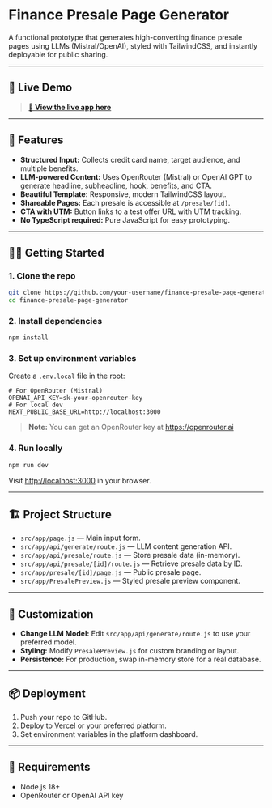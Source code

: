 # Finance Presale Page Generator

A functional prototype that generates high-converting finance presale pages using LLMs (Mistral/OpenAI), styled with TailwindCSS, and instantly deployable for public sharing.

---

## 🚀 Live Demo

> **[🔗 View the live app here](https://github.com/abdurem/Finance-Presale-Page-Generator)**
---

## 🎯 Features

- **Structured Input:** Collects credit card name, target audience, and multiple benefits.
- **LLM-powered Content:** Uses OpenRouter (Mistral) or OpenAI GPT to generate headline, subheadline, hook, benefits, and CTA.
- **Beautiful Template:** Responsive, modern TailwindCSS layout.
- **Shareable Pages:** Each presale is accessible at `/presale/[id]`.
- **CTA with UTM:** Button links to a test offer URL with UTM tracking.
- **No TypeScript required:** Pure JavaScript for easy prototyping.

---

## 🧑‍💻 Getting Started

### 1. Clone the repo

```sh
git clone https://github.com/your-username/finance-presale-page-generator.git
cd finance-presale-page-generator
```

### 2. Install dependencies

```sh
npm install
```

### 3. Set up environment variables

Create a `.env.local` file in the root:

```
# For OpenRouter (Mistral)
OPENAI_API_KEY=sk-your-openrouter-key
# For local dev
NEXT_PUBLIC_BASE_URL=http://localhost:3000
```

> **Note:** You can get an OpenRouter key at https://openrouter.ai

### 4. Run locally

```sh
npm run dev
```

Visit [http://localhost:3000](http://localhost:3000) in your browser.

---

## 🏗️ Project Structure

- `src/app/page.js` — Main input form.
- `src/app/api/generate/route.js` — LLM content generation API.
- `src/app/api/presale/route.js` — Store presale data (in-memory).
- `src/app/api/presale/[id]/route.js` — Retrieve presale data by ID.
- `src/app/presale/[id]/page.js` — Public presale page.
- `src/app/PresalePreview.js` — Styled presale preview component.

---

## 📝 Customization

- **Change LLM Model:** Edit `src/app/api/generate/route.js` to use your preferred model.
- **Styling:** Modify `PresalePreview.js` for custom branding or layout.
- **Persistence:** For production, swap in-memory store for a real database.

---

## 📦 Deployment

1. Push your repo to GitHub.
2. Deploy to [Vercel](https://vercel.com/import) or your preferred platform.
3. Set environment variables in the platform dashboard.

---

## 📌 Requirements

- Node.js 18+
- OpenRouter or OpenAI API key
